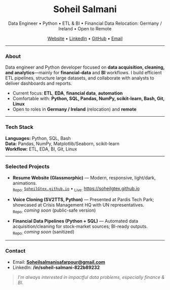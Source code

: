 <!-- Profile README -->

<h1 align="center">Soheil Salmani</h1>

<p align="center">
Data Engineer • Python • ETL & BI • Financial Data  
Relocation: Germany / Ireland • Open to Remote
</p>

<p align="center">
  <a href="https://soheilgtex.github.io" target="_blank">Website</a> •
  <a href="https://www.linkedin.com/in/soheil-salmani-822b89232" target="_blank">LinkedIn</a> •
  <a href="https://github.com/SoheilGtex" target="_blank">GitHub</a> •
  <a href="mailto:Soheilsalmanisafarpour@gmail.com">Email</a>
</p>

---

### About
Data engineer and Python developer focused on **data acquisition, cleaning, and analytics**—mainly for **financial-data** and **BI** workflows. I build efficient ETL pipelines, structure large datasets, and collaborate with analysts to deliver dashboards and reports.

- Current focus: **ETL**, **EDA**, **financial data**, **automation**
- Comfortable with: **Python, SQL, Pandas, NumPy, scikit-learn, Bash, Git, Linux**
- Open to roles in **Germany / Ireland** (relocation) and **remote**

---

### Tech Stack
**Languages:** Python, SQL, Bash  
**Data:** Pandas, NumPy, Matplotlib/Seaborn, scikit-learn  
**Workflow:** ETL, EDA, BI, Git, Linux

---

### Selected Projects
- **Resume Website (Glassmorphic)** — Modern, responsive, light/dark, animations.  
  <sub>Repo:</sub> [`SoheilGtex.github.io`](https://github.com/SoheilGtex/SoheilGtex.github.io) • <sub>Live:</sub> https://soheilgtex.github.io

- **Voice Cloning (SV2TTS, Python)** — Presented at Pardis Tech Park; showcased at Crisis Management HQ with UN representatives.  
  <sub>Repo:</sub> _coming soon_ (public-safe version)

- **Financial Data Pipelines (Python + SQL)** — Automated data acquisition/cleaning for stock-market sources; BI-ready outputs.  
  <sub>Repo:</sub> _coming soon_ (sanitized)

---

### Contact
- Email: **Soheilsalmanisafarpour@gmail.com**  
- LinkedIn: **/in/soheil-salmani-822b89232**

> _I’m always interested in impactful data problems, especially finance & BI._
